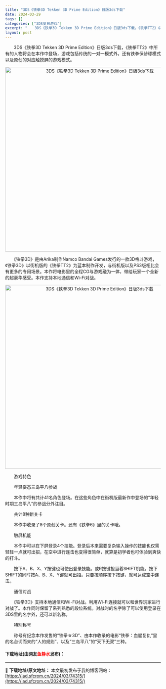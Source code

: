 ```yaml
---
title: "3DS《铁拳3D Tekken 3D Prime Edition》日版3ds下载"
date: 2024-03-29
tags: []
categories: ["3DS英日游戏"]
excerpt: "　　3DS《铁拳3D Tekken 3D Prime Edition》日版3ds下载，《铁拳TT2》中所有的人物将会在本作中登场，游戏包括传统的一对一模式外，还有铁拳保龄球模式以及原创的对应触摸屏的游戏模式。 　　《铁拳3D》是由Arika制作Namco Bandai Games发行的一款3D格斗游&hellip;"
layout: post
---
```


 <p>　　3DS《铁拳3D Tekken 3D Prime Edition》日版3ds下载，《铁拳TT2》中所有的人物将会在本作中登场，游戏包括传统的一对一模式外，还有铁拳保龄球模式以及原创的对应触摸屏的游戏模式。</p> <p align="center"><img align="" border="0" src="https://lad.sfcrom.cn/wp-content/uploads/2024/03/20240329_6606292bf1aff.png" width="597" alt="3DS《铁拳3D Tekken 3D Prime Edition》日版3ds下载" /></p> <p>　　《铁拳3D》是由Arika制作Namco Bandai Games发行的一款3D格斗游戏，《铁拳3D》以街机版的《铁拳TT2》为蓝本制作开发，与街机版以及PS3版相比会有更多的专用场景。本作将电影里的全程CG与游戏融为一体，带给玩家一个全新的超豪华感受。本作支持本地通信和Wi-Fi对战。</p> <p align="center"><img align="" border="0" src="https://lad.sfcrom.cn/wp-content/uploads/2024/03/20240329_6606292d5cc9b.png" width="595" alt="3DS《铁拳3D Tekken 3D Prime Edition》日版3ds下载" /></p> <p>　　游戏特色</p> <p>　　年轻姿态三岛平八参战</p> <p>　　本作中将有共计41名角色登场。在这些角色中在街机版最新作中登场的&ldquo;年轻时期三岛平八&rdquo;的参战分外注目。</p> <p>　　共计8种新关卡</p> <p>　　本作中收录了8个原创关卡。还有《铁拳6》里的关卡哦。</p> <p>　　触屏机能</p> <p>　　本作中可以在下屏登录4个技能。登录后本来需要复杂输入操作的技能也仅需轻轻一点就可出招，在空中进行连击也变得很简单，就算是初学者也可体验到爽快的打斗。</p> <p>　　按下A、B、X、Y按键也可使出登录技能。或R按键担当着SHIFT机能。按下SHIFT的同时按A、B、X、Y键就可出招。只要按顺序按下按键，就可达成空中连击。</p> <p>　　通信对战</p> <p>　　《铁拳3D》支持本地通信和Wi-Fi对战。利用Wi-Fi连接就可以和世界玩家进行对战了。本作同时保留了系列熟悉的段位系统。对战时的名字除了可以使用登录在3DS里的名字外，还可以新名称。</p> <p>　　特别称号</p> <p>　　称号有纪念本作发售的&ldquo;铁拳☆3D&rdquo;、由本作收录的电影&ldquo;铁拳：血腥复仇&rdquo;里的名台词而来的&ldquo;人的规则&rdquo;、以及&ldquo;三岛平八&rdquo;的&ldquo;天下无双&rdquo;三种。</p> <p><h4>下载地址(由网友<font color="red">鱼静水</font>发布)：</h4></p> 

---
📖 **下载地址/原文地址：** 本文最初发布于我的博客网站：[https://lad.sfcrom.cn/2024/03/74315/](https://lad.sfcrom.cn/2024/03/74315/)
